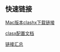 ## 快速链接

[Mac版本clashx下载链接](https://github.com/yichengchen/clashX/releases/download/1.31.1/ClashX.dmg)

[clasx配置文档](https://v2xtls.org/clashx配置v2ray教程/)

[链接汇总](https://tlanyan.me/v2ray-clients-download/)


